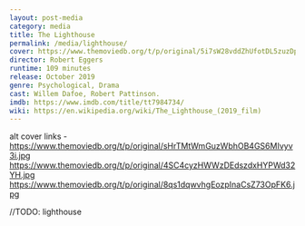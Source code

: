 ```yaml
---
layout: post-media
category: media
title: The Lighthouse
permalink: /media/lighthouse/
cover: https://www.themoviedb.org/t/p/original/5i7sW28vddZhUfotDL5zuzDprvT.jpg
director: Robert Eggers
runtime: 109 minutes
release: October 2019
genre: Psychological, Drama
cast: Willem Dafoe, Robert Pattinson.
imdb: https://www.imdb.com/title/tt7984734/
wiki: https://en.wikipedia.org/wiki/The_Lighthouse_(2019_film)
---
```


alt cover links - https://www.themoviedb.org/t/p/original/sHrTMtWmGuzWbhOB4GS6MIvyv3i.jpg
https://www.themoviedb.org/t/p/original/4SC4cyzHWWzDEdszdxHYPWd32YH.jpg
https://www.themoviedb.org/t/p/original/8qs1dqwvhgEozpInaCsZ73OpFK6.jpg

//TODO: lighthouse
